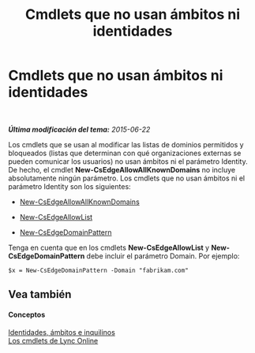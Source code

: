 ﻿---
title: Cmdlets que no usan ámbitos ni identidades
TOCTitle: Cmdlets que no usan ámbitos ni identidades
ms:assetid: 9c50c732-3c64-4b6a-96fd-8f528eb739ce
ms:mtpsurl: https://technet.microsoft.com/es-es/library/Dn362824(v=OCS.15)
ms:contentKeyID: 56271330
ms.date: 06/02/2017
mtps_version: v=OCS.15
ms.translationtype: HT
---

# Cmdlets que no usan ámbitos ni identidades

 

_**Última modificación del tema:** 2015-06-22_

Los cmdlets que se usan al modificar las listas de dominios permitidos y bloqueados (listas que determinan con qué organizaciones externas se pueden comunicar los usuarios) no usan ámbitos ni el parámetro Identity. De hecho, el cmdlet **New-CsEdgeAllowAllKnownDomains** no incluye absolutamente ningún parámetro. Los cmdlets que no usan ámbitos ni el parámetro Identity son los siguientes:

  - [New-CsEdgeAllowAllKnownDomains](https://docs.microsoft.com/powershell/module/skype/New-CsEdgeAllowAllKnownDomains)

  - [New-CsEdgeAllowList](https://docs.microsoft.com/powershell/module/skype/New-CsEdgeAllowList)

  - [New-CsEdgeDomainPattern](https://docs.microsoft.com/powershell/module/skype/New-CsEdgeDomainPattern)

Tenga en cuenta que en los cmdlets **New-CsEdgeAllowList** y **New-CsEdgeDomainPattern** debe incluir el parámetro Domain. Por ejemplo:

    $x = New-CsEdgeDomainPattern -Domain "fabrikam.com"

## Vea también

#### Conceptos

[Identidades, ámbitos e inquilinos](identities-scopes-and-tenants-in-skype-for-business-online.md)  
[Los cmdlets de Lync Online](the-skype-for-business-online-cmdlets.md)

